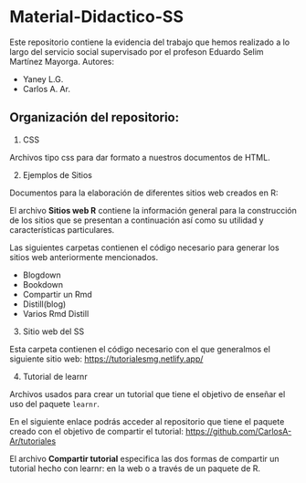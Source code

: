 # Material-Didactico-SS

Este repositorio contiene la evidencia del trabajo que hemos realizado a lo largo del servicio social supervisado por el profeson Eduardo Selim Martínez Mayorga.
Autores:
- Yaney L.G.
- Carlos A. Ar.

## Organización del repositorio:
1. CSS

  Archivos tipo css para dar formato a nuestros documentos de HTML.
  
2. Ejemplos de Sitios

  Documentos para la elaboración de diferentes sitios web creados en R:
  
  El archivo __Sitios web R__ contiene la información general para la construcción de los sitios que se presentan a continuación así como su utilidad y características particulares.
  
  Las siguientes carpetas contienen el código necesario para generar los sitios web anteriormente mencionados.
  - Blogdown
  - Bookdown
  - Compartir un Rmd
  - Distill(blog)
  - Varios Rmd Distill

3. Sitio web del SS

  Esta carpeta contienen el código necesario con el que generalmos el siguiente sitio web:
  https://tutorialesmg.netlify.app/ 

4. Tutorial de learnr

  Archivos usados para crear un tutorial que tiene el objetivo de enseñar el uso del paquete `learnr`.
  
  En el siguiente enlace podrás acceder al repositorio que tiene el paquete creado con el objetivo de compartir el tutorial: https://github.com/CarlosA-Ar/tutoriales
  
  El archivo __Compartir tutorial__ especifica las dos formas de compartir un tutorial hecho con learnr: en la web o a través de un paquete de R.
